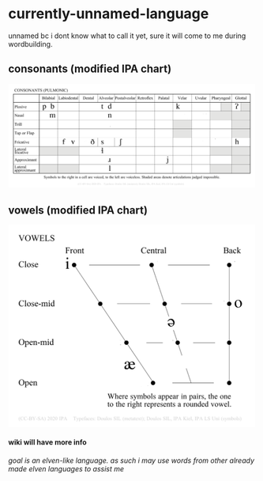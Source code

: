 # currently-unnamed-language
unnamed bc i dont know what to call it yet, sure it will come to me during wordbuilding.

## consonants (modified IPA chart)
<img src="https://github.com/Vortetty/currently-unnamed-language/blob/master/currentipaCONS.png" width="500" />

## vowels (modified IPA chart)
<img src="https://github.com/Vortetty/currently-unnamed-language/blob/master/currentipa.png" width="500" />

#### wiki will have more info
###### goal is an elven-like language. as such i may use words from other already made elven languages to assist me 
